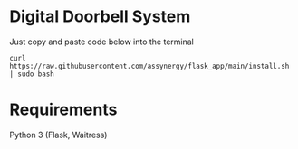 # Digital Doorbell System
Just copy and paste code below into the terminal
```
curl https://raw.githubusercontent.com/assynergy/flask_app/main/install.sh | sudo bash
```
# Requirements
Python 3 (Flask, Waitress)

